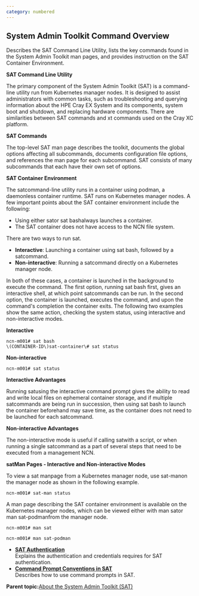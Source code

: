 ```yaml
---
category: numbered
---
```


## System Admin Toolkit Command Overview

Describes the SAT Command Line Utility, lists the key commands found in the System Admin Toolkit man pages, and provides instruction on the SAT Container Environment.

**SAT Command Line Utility**

The primary component of the System Admin Toolkit \(SAT\) is a command-line utility run from Kubernetes manager nodes. It is designed to assist administrators with common tasks, such as troubleshooting and querying information about the HPE Cray EX System and its components, system boot and shutdown, and replacing hardware components. There are similarities between SAT commands and xt commands used on the Cray XC platform.

**SAT Commands**

The top-level SAT man page describes the toolkit, documents the global options affecting all subcommands, documents configuration file options, and references the man page for each subcommand. SAT consists of many subcommands that each have their own set of options.

**SAT Container Environment**

The satcommand-line utility runs in a container using podman, a daemonless container runtime. SAT runs on Kubernetes manager nodes. A few important points about the SAT container environment include the following:

-   Using either sator sat bashalways launches a container.
-   The SAT container does not have access to the NCN file system.

There are two ways to run sat.

-   **Interactive**: Launching a container using sat bash, followed by a satcommand.
-   **Non-interactive**: Running a satcommand directly on a Kubernetes manager node.

In both of these cases, a container is launched in the background to execute the command. The first option, running sat bash first, gives an interactive shell, at which point satcommands can be run. In the second option, the container is launched, executes the command, and upon the command's completion the container exits. The following two examples show the same action, checking the system status, using interactive and non-interactive modes.

**Interactive**

```screen
ncn-m001# sat bash
\(CONTAINER-ID\)sat-container\# sat status
```

**Non-interactive**

```screen
ncn-m001# sat status
```

**Interactive Advantages**

Running satusing the interactive command prompt gives the ability to read and write local files on ephemeral container storage, and if multiple satcommands are being run in succession, then using sat bash to launch the container beforehand may save time, as the container does not need to be launched for each satcommand.

**Non-interactive Advantages**

The non-interactive mode is useful if calling satwith a script, or when running a single satcommand as a part of several steps that need to be executed from a management NCN.

**satMan Pages - Interactive and Non-interactive Modes**

To view a sat manpage from a Kubernetes manager node, use sat-manon the manager node as shown in the following example.

```screen
ncn-m001# sat-man status
```

A man page describing the SAT container environment is available on the Kubernetes manager nodes, which can be viewed either with man sator man sat-podmanfrom the manager node.

```screen
ncn-m001# man sat
```

```screen
ncn-m001# man sat-podman
```

-   **[SAT Authentication](SAT_Authentication.md)**  
Explains the authentication and credentials requires for SAT authentication.
-   **[Command Prompt Conventions in SAT](Command_Prompt_Conventions_in_SAT.md)**  
Describes how to use command prompts in SAT.

**Parent topic:**[About the System Admin Toolkit \(SAT\)](About_the_System_Admin_Toolkit.md)


